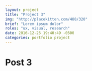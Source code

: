 ```yaml
---
layout: project
title: "Project 3"
img: "http://placekitten.com/480/320"
brief: "Lorem ipsum dolor"
roles: "ux, visual, research"
date: 2016-12-25 19:40:49 -0500
categories: portfolio project
---
```


# Post 3